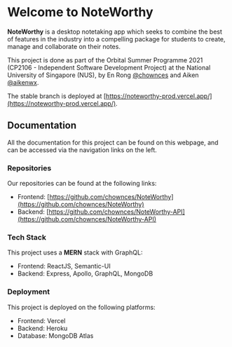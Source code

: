 # Welcome to NoteWorthy

**NoteWorthy** is a desktop notetaking app which seeks to combine the best of features in the industry
into a compelling package for students to create, manage and collaborate on their notes.

This project is done as part of the Orbital Summer Programme 2021 (CP2106 - Independent Software
Development Project) at the National University of Singapore (NUS), by En Rong [@chownces](https://github.com/chownces)
and Aiken [@aikenwx](https://github.com/aikenwx).

The stable branch is deployed at [https://noteworthy-prod.vercel.app/](https://noteworthy-prod.vercel.app/).

## Documentation

All the documentation for this project can be found on this webpage, and can be accessed via the
navigation links on the left.

### Repositories
Our repositories can be found at the following links:

- Frontend: [https://github.com/chownces/NoteWorthy](https://github.com/chownces/NoteWorthy)
- Backend: [https://github.com/chownces/NoteWorthy-API](https://github.com/chownces/NoteWorthy-API)

### Tech Stack
This project uses a **MERN** stack with GraphQL:

- Frontend: ReactJS, Semantic-UI
- Backend: Express, Apollo, GraphQL, MongoDB

### Deployment
This project is deployed on the following platforms:

- Frontend: Vercel
- Backend: Heroku
- Database: MongoDB Atlas

<!-- ## Project layout

    mkdocs.yml    # The configuration file.
    docs/
        index.md  # The documentation homepage.
        ...       # Other markdown pages, images and other files. -->
